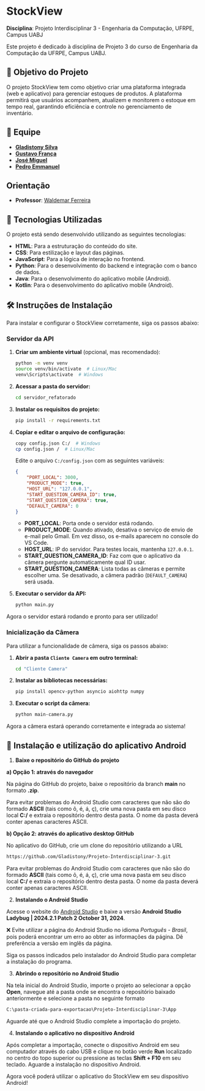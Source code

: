 # StockView

**Disciplina**: Projeto Interdisciplinar 3 - Engenharia da Computação, UFRPE, Campus UABJ

Este projeto é dedicado à disciplina de Projeto 3 do curso de Engenharia da Computação da UFRPE, Campus UABJ.

## 🎯 Objetivo do Projeto

O projeto StockView tem como objetivo criar uma plataforma integrada (web e aplicativo) para gerenciar estoques de produtos. A plataforma permitirá que usuários acompanhem, atualizem e monitorem o estoque em tempo real, garantindo eficiência e controle no gerenciamento de inventário.

## 👥 Equipe

- **[Gladistony Silva](https://github.com/Gladistony)**
- **[Gustavo França](https://github.com/gustavof0411)**
- **[José Miguel](https://github.com/JMiguelsilva2003)**
- **[Pedro Emmanuel](https://github.com/Pedro-Emmanuel-G-C-Machado)**

## Orientação

- **Professor**: [Waldemar Ferreira](https://github.com/)

## 🚀 Tecnologias Utilizadas

O projeto está sendo desenvolvido utilizando as seguintes tecnologias:

- **HTML**: Para a estruturação do conteúdo do site.
- **CSS**: Para estilização e layout das páginas.
- **JavaScript**: Para a lógica de interação no frontend.
- **Python**: Para o desenvolvimento do backend e integração com o banco de dados.
- **Java**: Para o desenvolvimento do aplicativo mobile (Android).
- **Kotlin**: Para o desenvolvimento do aplicativo mobile (Android).

## 🛠️ Instruções de Instalação

Para instalar e configurar o StockView corretamente, siga os passos abaixo:

### Servidor da API

1. **Criar um ambiente virtual** (opcional, mas recomendado):
   ```sh
   python -m venv venv
   source venv/bin/activate  # Linux/Mac
   venv\Scripts\activate  # Windows
   ```

2. **Acessar a pasta do servidor:**
   ```sh
   cd servidor_refatorado
   ```

3. **Instalar os requisitos do projeto:**
   ```sh
   pip install -r requirements.txt
   ```

4. **Copiar e editar o arquivo de configuração:**
   ```sh
   copy config.json C:/  # Windows
   cp config.json /  # Linux/Mac
   ```
   Edite o arquivo `C:/config.json` com as seguintes variáveis:
   ```json
   {
       "PORT_LOCAL": 3000,
       "PRODUCT_MODE": true,
       "HOST_URL": "127.0.0.1",
       "START_QUESTION_CAMERA_ID": true,
       "START_QUESTION_CAMERA": true,
       "DEFAULT_CAMERA": 0
   }
   ```
   - **PORT_LOCAL**: Porta onde o servidor está rodando.
   - **PRODUCT_MODE**: Quando ativado, desativa o serviço de envio de e-mail pelo Gmail. Em vez disso, os e-mails aparecem no console do VS Code.
   - **HOST_URL**: IP do servidor. Para testes locais, mantenha `127.0.0.1`.
   - **START_QUESTION_CAMERA_ID**: Faz com que o aplicativo da câmera pergunte automaticamente qual ID usar.
   - **START_QUESTION_CAMERA**: Lista todas as câmeras e permite escolher uma. Se desativado, a câmera padrão (`DEFAULT_CAMERA`) será usada.

5. **Executar o servidor da API:**
   ```sh
   python main.py
   ```

Agora o servidor estará rodando e pronto para ser utilizado!

### Inicialização da Câmera

Para utilizar a funcionalidade de câmera, siga os passos abaixo:

1. **Abrir a pasta `Cliente Camera` em outro terminal:**
   ```sh
   cd "Cliente Camera"
   ```

2. **Instalar as bibliotecas necessárias:**
   ```sh
   pip install opencv-python asyncio aiohttp numpy
   ```

3. **Executar o script da câmera:**
   ```sh
   python main-camera.py
   ```

Agora a câmera estará operando corretamente e integrada ao sistema!

## 📱 Instalação e utilização do aplicativo Android

1. **Baixe o repositório do GitHub do projeto**

**a) Opção 1: através do navegador**

Na página do GitHub do projeto, baixe o repositório da branch **main** no formato **.zip**. 

Para evitar problemas do Android Studio com caracteres que não são do formado **ASCII** (tais como õ, é, á, ç), crie uma nova pasta em seu disco local **C:/** e extraia o repositório dentro desta pasta. O nome da pasta deverá conter apenas caracteres ASCII.


**b) Opção 2: através do aplicativo desktop GitHub**

No aplicativo do GitHub, crie um clone do repositório utilizando a URL

```sh
https://github.com/Gladistony/Projeto-Interdisciplinar-3.git
```
Para evitar problemas do Android Studio com caracteres que não são do formado **ASCII** (tais como õ, é, á, ç), crie uma nova pasta em seu disco local **C:/** e extraia o repositório dentro desta pasta. O nome da pasta deverá conter apenas caracteres ASCII.

2. **Instalando o Android Studio**

Acesse o website do [Android Studio](https://developer.android.com/studio/archive?hl=en) e baixe a versão **Android Studio Ladybug | 2024.2.1 Patch 2 October 31, 2024**.

❌ Evite utilizar a página do Android Studio no idioma *Português - Brasil*, pois poderá encontrar um erro ao obter as informações da página. Dê preferência a versão em inglês da página.

Siga os passos indicados pelo instalador do Android Studio para completar a instalação do programa.

3. **Abrindo o repositório no Android Studio**

Na tela inicial do Android Studio, importe o projeto ao selecionar a opção **Open**, navegue até a pasta onde se encontra o repositório baixado anteriormente e selecione a pasta no seguinte formato

```sh
C:\pasta-criada-para-exportacao\Projeto-Interdisciplinar-3\App
```
Aguarde até que o Android Studio complete a importação do projeto.

4. **Instalando o aplicativo no dispositivo Android**

Após completar a importação, conecte o dispositivo Android em seu computador através do cabo USB e clique no botão verde **Run** localizado no centro do topo superior ou pressione as teclas **Shift + F10** em seu teclado. Aguarde a instalação no dispositivo Android.

Agora você poderá utilizar o aplicativo do StockView em seu dispositivo Android!

